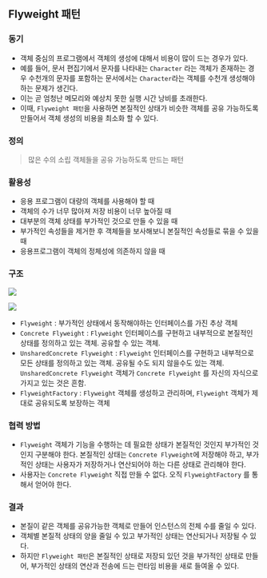 ## Flyweight 패턴

### 동기

- 객체 중심의 프로그램에서 객체의 생성에 대해서 비용이 많이 드는 경우가 있다.
- 예를 들어, 문서 편집기에서 문자를 나타내는 `Character` 라는 객체가 존재하는 경우 수천개의 문자를 포함하는 문서에서는 `Character`라는 객체를 수천개 생성해야하는 문제가 생긴다.
- 이는 곧 엄청난 메모리와 예상치 못한 실행 시간 낭비를 초래한다.
- 이때, `Flyweight 패턴`을 사용하면 본질적인 상태가 비슷한 객체를 공유 가능하도록 만들어서 객체 생성의 비용을 최소화 할 수 있다.

### 정의

> 많은 수의 소립 객체들을 공유 가능하도록 만드는 패턴

### 활용성

- 응용 프로그램이 대량의 객체를 사용해야 할 때
- 객체의 수가 너무 많아져 저장 비용이 너무 높아질 때
- 대부분의 객체 상태를 부가적인 것으로 만들 수 있을 때
- 부가적인 속성들을 제거한 후 객체들을 보사해보니 본질적인 속성들로 묶을 수 있을 때
- 응용프로그램이 객체의 정체성에 의존하지 않을 때

### 구조

![](https://blog.kakaocdn.net/dn/by7IEA/btq9t6DL2Ck/WfihOKmTK1JP8PeZxgOtVk/img.gif)

![](https://blog.kakaocdn.net/dn/bWeATB/btqwR35KP1W/LzpFCb97vggS2VOvt7mvwK/img.png)

- `Flyweight` : 부가적인 상태에서 동작해야하는 인터페이스를 가진 추상 객체
- `Concrete Flyweight` : `Flyweight` 인터페이스를 구현하고 내부적으로 본질적인 상태를 정의하고 있는 객체. 공유할 수 있는 객체.
- `UnsharedConcrete Flyweight` : `Flyweight` 인터페이스를 구현하고 내부적으로 모든 상태를 정의하고 있는 객체. 공유될 수도 되지 않을수도 있는 객체. `UnsharedConcrete Flyweight` 객체가 `Concrete Flyweight` 를 자신의 자식으로 가지고 있는 것은 흔함.
- `FlyweightFactory` : `Flyweight` 객체를 생성하고 관리하며, `Flyweight` 객체가 제대로 공유되도록 보장하는 객체

### 협력 방법

- `Flyweight` 객체가 기능을 수행하는 데 필요한 상태가 본질적인 것인지 부가적인 것인지 구분해야 한다. 본질적인 상태는 `Concrete Flyweight`에 저장해야 하고, 부가적인 상태는 사용자가 저장하거나 연산되어야 하는 다른 상태로 관리해야 한다.
- 사용자는 `Concrete Flyweight` 직접 만들 수 없다. 오직 `FlyweightFactory` 를 통해서 얻어야 한다.

### 결과

- 본질이 같은 객체를 공유가능한 객체로 만들어 인스턴스의 전체 수를 줄일 수 있다.
- 객체별 본질적 상태의 양을 줄일 수 있고 부가적인 상태는 연산되거나 저장될 수 있다.
- 하지만 `Flyweight 패턴`은 본질적인 상태로 저장되 있던 것을 부가적인 상태로 만들어, 부가적인 상태의 연산과 전송에 드는 런타임 비용을 새로 들여올 수 있다.
